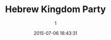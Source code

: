 ---
index: 16
title: "Hebrew Kingdom Party"
subtitle: ""
author: 1
date: "2015-07-06 18:43:31"
date_gmt: "2015-07-06 18:43:31"
excerpt: "Hebrew Kindom Party viert het Hebreeuwse Koninkrijk van de Schepper van Hemel en Aarde. Een dag toegewijdt aan het loven en prijzen van de Almachtige Schepper, Ahaya Asher Ahaya (Ik ben Wie ik Ben). "
content: "<div id=\"event_description\" data-referrer=\"event_description\">\r\n<div class=\"_4-u2 _36i5 _4-u8\">\r\n<div class=\"_1w2q\"><span class=\"fsl\"><span class=\"fsl\">Hebrew Kindom Party viert het Hebreeuwse Koninkrijk van de Schepper van Hemel en Aarde. Een dag toegewijdt aan het loven en prijzen van de Almachtige Schepper, Ahaya Asher Ahaya (Ik ben Wie ik Ben).</span></span>Rootz Reggae Sundays bewijst eer aan alle grote en kleinere namen in en rond de Reggae Scene, die niet schromen om de waarheid te spreken en eer te geven aan Wie eer toebehoort: De Almachtige Schepper van Hemel en Aarde, de \"Ik ben Wie ik Ben.\"8 Juda, jij bent het, jou zullen je broers loven [Juda betekent “lofprijzen”]! Je hand zal rusten op de nek van je vijanden; voor jou zullen de zonen van je vader zich neerbuigen. 9 Juda is een leeuwenwelp; van je prooi ben je opgestaan, mijn zoon. Hij heeft zich gekromd [Heb. rabats, “hurken, in een duiken of liggen”], zich als een leeuw neergelegd, als een leeuwin; wie zal hem doen opstaan? 10 De scepter zal van Juda niet wijken en evenmin de heersersstaf van tussen zijn voeten, totdat Silo komt, en Hem zullen de volken gehoorzamen. 11 Hij bindt zijn jonge ezel aan de wijnstok en het veulen vanzijn ezelin aan de edelste wijnstok; hij wast zijn kleren in wijn en zijn gewaad in druivenbloed. 12 Zijn ogen zijn donker door de wijn en zijn tanden wit door de melk.\"GENESIS 48:8-12</div>\r\n</div>\r\n</div>"
status: "publish"
comment_status: "closed"
name: "hebrew-kingdom-party"
modified: "2015-07-07 15:46:33"
modified_gmt: "2015-07-07 13:46:33"
content_filtered: ""
parent: 0
guid: "//www.artkidsfoundation.org/artkidsfarms/?type=events&#038;p=16"
type: "events"
comment_count: 0
categories: []
tags: []
---